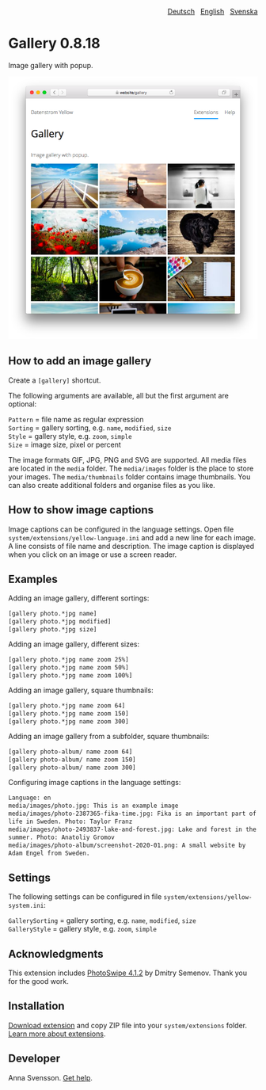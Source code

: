 <p align="right"><a href="README-de.md">Deutsch</a> &nbsp; <a href="README.md">English</a> &nbsp; <a href="README-sv.md">Svenska</a></p>

# Gallery 0.8.18

Image gallery with popup.

<p align="center"><img src="gallery-screenshot.png?raw=true" alt="Screenshot"></p>

## How to add an image gallery

Create a `[gallery]` shortcut.

The following arguments are available, all but the first argument are optional:

`Pattern` = file name as regular expression  
`Sorting` = gallery sorting, e.g. `name`, `modified`, `size`  
`Style` = gallery style, e.g. `zoom`, `simple`  
`Size` = image size, pixel or percent  

The image formats GIF, JPG, PNG and SVG are supported. All media files are located in the `media` folder. The `media/images` folder is the place to store your images. The `media/thumbnails` folder contains image thumbnails. You can also create additional folders and organise files as you like.

## How to show image captions

Image captions can be configured in the language settings. Open file `system/extensions/yellow-language.ini` and add a new line for each image. A line consists of file name and description. The image caption is displayed when you click on an image or use a screen reader.

## Examples

Adding an image gallery, different sortings:

    [gallery photo.*jpg name]
    [gallery photo.*jpg modified]
    [gallery photo.*jpg size]

Adding an image gallery, different sizes:

    [gallery photo.*jpg name zoom 25%]
    [gallery photo.*jpg name zoom 50%]
    [gallery photo.*jpg name zoom 100%]

Adding an image gallery, square thumbnails:

    [gallery photo.*jpg name zoom 64]
    [gallery photo.*jpg name zoom 150]
    [gallery photo.*jpg name zoom 300]

Adding an image gallery from a subfolder, square thumbnails:

    [gallery photo-album/ name zoom 64]
    [gallery photo-album/ name zoom 150]
    [gallery photo-album/ name zoom 300]

Configuring image captions in the language settings:

    Language: en
    media/images/photo.jpg: This is an example image
    media/images/photo-2387365-fika-time.jpg: Fika is an important part of life in Sweden. Photo: Taylor Franz
    media/images/photo-2493837-lake-and-forest.jpg: Lake and forest in the summer. Photo: Anatoliy Gromov
    media/images/photo-album/screenshot-2020-01.png: A small website by Adam Engel from Sweden.

## Settings

The following settings can be configured in file `system/extensions/yellow-system.ini`:

`GallerySorting` = gallery sorting, e.g. `name`, `modified`, `size`  
`GalleryStyle` = gallery style, e.g. `zoom`, `simple`  

## Acknowledgments

This extension includes [PhotoSwipe 4.1.2](https://github.com/dimsemenov/photoswipe) by Dmitry Semenov. Thank you for the good work.

## Installation

[Download extension](https://github.com/annaesvensson/yellow-gallery/archive/main.zip) and copy ZIP file into your `system/extensions` folder. [Learn more about extensions](https://github.com/annaesvensson/yellow-update).

## Developer

Anna Svensson. [Get help](https://datenstrom.se/yellow/help/).
